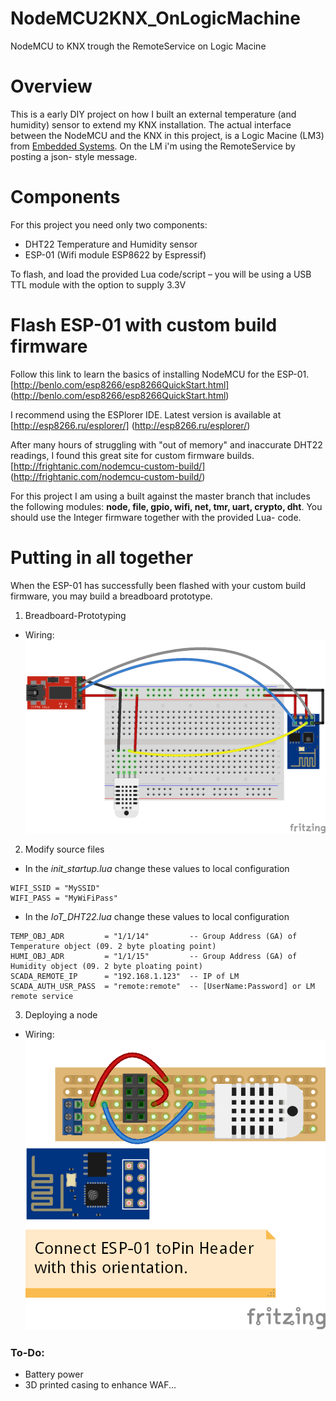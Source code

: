 # NodeMCU2KNX_OnLogicMachine
NodeMCU to KNX trough the RemoteService on Logic Macine 

Overview
========
This is a early DIY project on how I built an external temperature (and humidity) sensor to extend my KNX installation. The actual interface between the NodeMCU and the KNX in this project, is a Logic Macine (LM3) from [Embedded Systems](http://openrb.com/).
On the LM i'm using the RemoteService by posting a json- style message. 

Components
========
For this project you need only two components:
- DHT22 Temperature and Humidity sensor
- ESP-01 (Wifi module ESP8622 by Espressif)

To flash, and load the provided Lua code/script – you will be using a USB TTL module with the option to supply 3.3V

Flash ESP-01 with custom build firmware
========
Follow this link to learn the basics of installing NodeMCU for the ESP-01. [http://benlo.com/esp8266/esp8266QuickStart.html] (http://benlo.com/esp8266/esp8266QuickStart.html)

I recommend using the ESPlorer IDE. Latest version is available at [http://esp8266.ru/esplorer/] (http://esp8266.ru/esplorer/)

After many hours of struggling with "out of memory" and inaccurate DHT22 readings, I found this great site for 
custom firmware builds. [http://frightanic.com/nodemcu-custom-build/] (http://frightanic.com/nodemcu-custom-build/)

For this project I am using a built against the master branch that includes the following modules: **node, file, gpio, wifi, net, tmr, uart, crypto, dht**. You should use the Integer firmware together with the provided Lua- code.


Putting in all together
========

When the ESP-01 has successfully been flashed with your custom build firmware, you may build a breadboard prototype.


1. Breadboard-Prototyping
- Wiring: ![Breadboard diagram](fritzing/ESP01_DHT22_NodeMCU_bb.png?raw=true)

2. Modify source files 

- In the *init_startup.lua* change these values  to local configuration

``` 
WIFI_SSID = "MySSID"    
WIFI_PASS = "MyWiFiPass"
```

- In the *IoT_DHT22.lua* change these values  to local configuration

``` 
TEMP_OBJ_ADR         = "1/1/14"         -- Group Address (GA) of Temperature object (09. 2 byte ploating point)
HUMI_OBJ_ADR         = "1/1/15"         -- Group Address (GA) of Humidity object (09. 2 byte ploating point)
SCADA_REMOTE_IP      = "192.168.1.123"  -- IP of LM
SCADA_AUTH_USR_PASS  = "remote:remote"  -- [UserName:Password] or LM remote service

```

3. Deploying a node
- Wiring: ![Circuit diagram](fritzing/ESP01_DHT22_NodeMCU.png?raw=true)



### To-Do: 
- Battery power
- 3D printed casing to enhance WAF...

